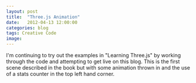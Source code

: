 ```yaml
---
layout: post
title:  "Three.js Animation"
date:   2012-04-13 12:00:00
categories: blog
tags: Creative Code
image:
---
```

I'm continuing to try out the examples in "Learning Three.js" by working through the code and attempting to get live on this blog. This is the first scene described in the book but with some animation thrown in and the use of a stats counter in the top left hand corner.

<style>  
.axis path,
.axis line {
  fill: none;
  stroke: #000;
  shape-rendering: crispEdges;
}
</style>

<script>
		// add some stats
        var stats = initStats();

        // create the scene
        var scene = new THREE.Scene();
        var camera = new THREE.PerspectiveCamera(45, window.innerWidth / window.innerHeight, 1, 1000);
        // position and point the camera
        camera.position.x = -30;
        camera.position.y = 40;
        camera.position.z = 30;
        camera.lookAt(scene.position);
        // create a renderer
        var renderer = new THREE.WebGLRenderer();
        renderer.setClearColor(0xEEEEEE);
        renderer.setSize(window.innerWidth, window.innerHeight);
        document.body.appendChild(renderer.domElement);

        // create ground plane
        var planeGeometry = new THREE.PlaneGeometry(60,20);
        var planeMaterial = new THREE.MeshBasicMaterial();
        var plane = new THREE.Mesh(planeGeometry,planeMaterial);
        // rotate and position the plane
        plane.rotation.x=-0.5*Math.PI;
        plane.position.x=15
        plane.position.y=0
        plane.position.z=0
        // add the plane to the scene
        scene.add(plane);

		// create a cube
        var geometry = new THREE.CubeGeometry(4, 4, 4);
        var material = new THREE.MeshBasicMaterial({color: 0xff0000, wireframe:true});
        var cube = new THREE.Mesh(geometry, material);
        // position the cube
        cube.position.x=-4;
        cube.position.y=3;
        cube.position.z=0;
        scene.add(cube);

        // create a sphere
        var sphereGeometry = new THREE.SphereGeometry(4,20,20);
        var sphereMaterial = new THREE.MeshBasicMaterial({color: 0x7777ff, wireframe: true});
        var sphere = new THREE.Mesh(sphereGeometry,sphereMaterial);
        // position the sphere
        sphere.position.x=20;
        sphere.position.y=4;
        sphere.position.z=2;
        // add the sphere to the scene
        scene.add(sphere);

        // add an axis
        var axis = new THREE.AxisHelper(20);
        scene.add(axis);

		var step = 0;

         // need a render loop
        function render() {
        	stats.update();

            requestAnimationFrame(render);
            renderer.render(scene, camera);

            // bounce the sphere
            step += 0.04;
            sphere.position.x = 20 + (10*(Math.cos(step)));
            sphere.position.y = 2 + (10*Math.abs(Math.sin(step)));

            // rotate cube
            cube.rotation.x += 0.01;
            cube.rotation.y += 0.01;
        }

        render();

        function initStats(){
            var stats = new Stats();
            stats.setMode(0);

            stats.domElement.style.position = 'absolute';
            stats.domElement.style.left = '0px';
            stats.domElement.style.top = '0px';
            document.body.appendChild( stats.domElement );
                return stats;
        }



    </script>
